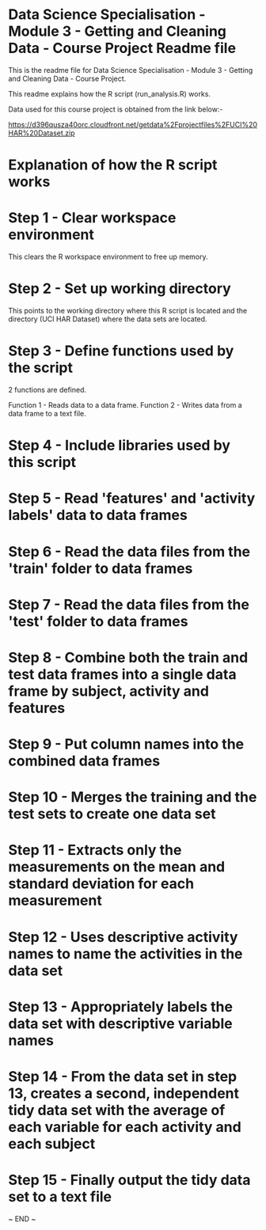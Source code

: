 # Data Science Specialisation - Module 3 - Getting and Cleaning Data - Course Project Readme file
This is the readme file for Data Science Specialisation - Module 3 - Getting and Cleaning Data - Course Project.

This readme explains how the R script (run_analysis.R) works.

Data used for this course project is obtained from the link below:-

https://d396qusza40orc.cloudfront.net/getdata%2Fprojectfiles%2FUCI%20HAR%20Dataset.zip

# Explanation of how the R script works

# Step 1 - Clear workspace environment

  This clears the R workspace environment to free up memory.

# Step 2 - Set up working directory

  This points to the working directory where this R script is located and the directory (UCI HAR Dataset) where the data sets are located.

# Step 3 - Define functions used by the script

  2 functions are defined.

  Function 1 - Reads data to a data frame.
  Function 2 - Writes data from a data frame to a text file.

# Step 4 - Include libraries used by this script

# Step 5 - Read 'features' and 'activity labels' data to data frames

# Step 6 - Read the data files from the 'train' folder to data frames

# Step 7 - Read the data files from the 'test' folder to data frames

# Step 8 - Combine both the train and test data frames into a single data frame by subject, activity and features

# Step 9 - Put column names into the combined data frames

# Step 10 - Merges the training and the test sets to create one data set

# Step 11 - Extracts only the measurements on the mean and standard deviation for each measurement

# Step 12 - Uses descriptive activity names to name the activities in the data set

# Step 13 - Appropriately labels the data set with descriptive variable names

# Step 14 - From the data set in step 13, creates a second, independent tidy data set with the average of each variable for each activity and each subject

# Step 15 - Finally output the tidy data set to a text file

~ END ~
